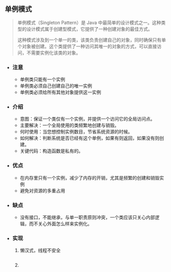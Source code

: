 ## 单例模式
> 单例模式（Singleton Pattern）是 Java 中最简单的设计模式之一。这种类型的设计模式属于创建型模式，它提供了一种创建对象的最佳方式。
>
>这种模式涉及到一个单一的类，该类负责创建自己的对象，同时确保只有单个对象被创建。这个类提供了一种访问其唯一的对象的方式，可以直接访问，不需要实例化该类的对象。

- ### 注意
    - 单例类只能有一个实例
    - 单例类必须自己创建自己的唯一实例
    - 单例类必须给所有其他对象提供这一实例

- ### 介绍
    - 意图：保证一个类仅有一个实例，并提供一个访问它的全局访问点。 
    - 主要解决：一个全局使用的类频繁地创建与销毁。
    - 何时使用：当您想控制实例数目，节省系统资源的时候。
    - 如何解决：判断系统是否已经有这个单例，如果有则返回，如果没有则创建。
    - 关键代码：构造函数是私有的。

- ### 优点
    - 在内存里只有一个实例，减少了内存的开销，尤其是频繁的创建和销毁实例
    - 避免对资源的多重占用

- ### 缺点
    - 没有接口，不能继承，与单一职责原则冲突，一个类应该只关心内部逻辑，而不关心外面怎么样来实例化。
- ### 实现
    1. 懒汉式，线程不安全
        ```
        
        ```
    2.  

